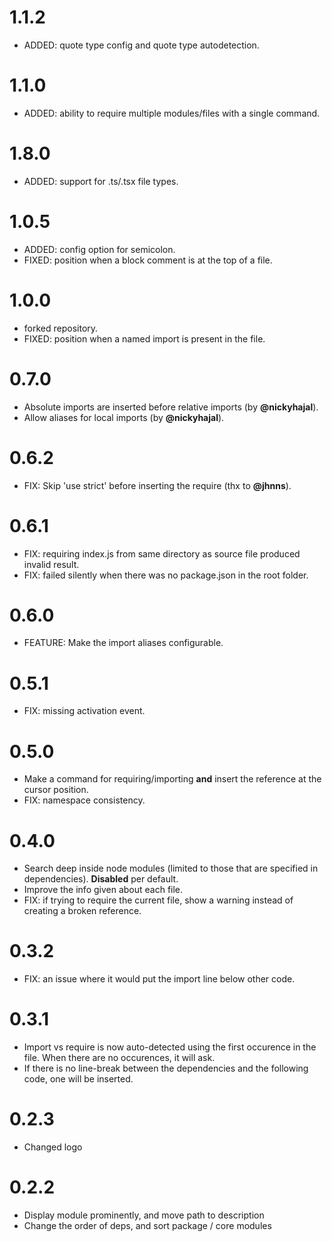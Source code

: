 # 1.1.2

- ADDED: quote type config and quote type autodetection.

# 1.1.0

- ADDED: ability to require multiple modules/files with a single command.

# 1.8.0

- ADDED: support for .ts/.tsx file types.

# 1.0.5

- ADDED: config option for semicolon.
- FIXED: position when a block comment is at the top of a file.

# 1.0.0

- forked repository.
- FIXED: position when a named import is present in the file.

# 0.7.0

- Absolute imports are inserted before relative imports (by **@nickyhajal**).
- Allow aliases for local imports (by **@nickyhajal**).

# 0.6.2

- FIX: Skip 'use strict' before inserting the require (thx to **@jhnns**).

# 0.6.1

- FIX: requiring index.js from same directory as source file produced invalid result.
- FIX: failed silently when there was no package.json in the root folder.

# 0.6.0

- FEATURE: Make the import aliases configurable.

# 0.5.1

- FIX: missing activation event.

# 0.5.0

- Make a command for requiring/importing **and** insert the reference at the cursor position.
- FIX: namespace consistency.

# 0.4.0

- Search deep inside node modules (limited to those that are specified in dependencies). **Disabled** per default.
- Improve the info given about each file.
- FIX: if trying to require the current file, show a warning instead of creating a broken reference.

# 0.3.2

- FIX: an issue where it would put the import line below other code.

# 0.3.1

- Import vs require is now auto-detected using the first occurence in the file. When there are no occurences, it will ask.
- If there is no line-break between the dependencies and the following code, one will be inserted.

# 0.2.3

- Changed logo

# 0.2.2

- Display module prominently, and move path to description
- Change the order of deps, and sort package / core modules